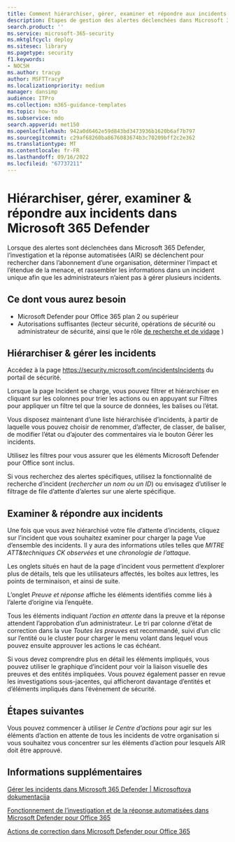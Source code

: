 ```yaml
---
title: Comment hiérarchiser, gérer, examiner et répondre aux incidents dans Microsoft 365 Defender
description: Étapes de gestion des alertes déclenchées dans Microsoft 365 Defender. Recherche automatisée d’investigation et de réponse (AIR) dans l’abonnement et détermine l’impact et l’étendue d’une menace, et combine les informations en un seul incident.
search.product: ''
ms.service: microsoft-365-security
ms.mktglfcycl: deploy
ms.sitesec: library
ms.pagetype: security
f1.keywords:
- NOCSH
ms.author: tracyp
author: MSFTTracyP
ms.localizationpriority: medium
manager: dansimp
audience: ITPro
ms.collection: m365-guidance-templates
ms.topic: how-to
ms.subservice: mdo
search.appverid: met150
ms.openlocfilehash: 942a0d6462e59d843bd3473936b1620b6af7b797
ms.sourcegitcommit: c29af68260ba8676083674b3c70209bff2c2e362
ms.translationtype: MT
ms.contentlocale: fr-FR
ms.lasthandoff: 09/16/2022
ms.locfileid: "67737211"
---
```

# <a name="prioritize-manage-investigate--respond-to-incidents-in-microsoft-365-defender"></a>Hiérarchiser, gérer, examiner & répondre aux incidents dans Microsoft 365 Defender

Lorsque des alertes sont déclenchées dans Microsoft 365 Defender, l’investigation et la réponse automatisées (AIR) se déclenchent pour rechercher dans l’abonnement d’une organisation, déterminer l’impact et l’étendue de la menace, et rassembler les informations dans un incident unique afin que les administrateurs n’aient pas à gérer plusieurs incidents.

## <a name="what-youll-need"></a>Ce dont vous aurez besoin

- Microsoft Defender pour Office 365 plan 2 ou supérieur
- Autorisations suffisantes (lecteur sécurité, opérations de sécurité ou administrateur de sécurité, ainsi que le rôle [de recherche et de vidage](../permissions-microsoft-365-security-center.md) )

## <a name="prioritize--manage-incidents"></a>Hiérarchiser & gérer les incidents

Accédez à la page https://security.microsoft.com/incidentsIncidents du portail de sécurité.

Lorsque la page Incident se charge, vous pouvez filtrer et hiérarchiser en cliquant sur les colonnes pour trier les actions ou en appuyant sur Filtres pour appliquer un filtre tel que la source de données, les balises ou l’état.

Vous disposez maintenant d’une liste hiérarchisée d’incidents, à partir de laquelle vous pouvez choisir de renommer, d’affecter, de classer, de baliser, de modifier l’état ou d’ajouter des commentaires via le bouton Gérer les incidents.

Utilisez les filtres pour vous assurer que les éléments Microsoft Defender pour Office sont inclus.

Si vous recherchez des alertes spécifiques, utilisez la fonctionnalité de recherche d’incident (*rechercher un nom ou un ID*) ou envisagez d’utiliser le filtrage de file d’attente d’alertes sur une alerte spécifique.

## <a name="investigate--respond-to-incidents"></a>Examiner & répondre aux incidents

Une fois que vous avez hiérarchisé votre file d’attente d’incidents, cliquez sur l’incident que vous souhaitez examiner pour charger la page Vue d’ensemble des incidents. Il y aura des informations utiles telles que *MITRE ATT&techniques CK observées* et une *chronologie de l’attaque*.

Les onglets situés en haut de la page d’incident vous permettent d’explorer plus de détails, tels que les utilisateurs affectés, les boîtes aux lettres, les points de terminaison, et ainsi de suite.

L’onglet *Preuve et réponse* affiche les éléments identifiés comme liés à l’alerte d’origine via l’enquête.

Tous les éléments indiquant *l’action en attente* dans la preuve et la réponse attendent l’approbation d’un administrateur.  Le tri par colonne d’état de correction dans la vue *Toutes les preuves* est recommandé, suivi d’un clic sur l’entité ou le cluster pour charger le menu volant dans lequel vous pouvez ensuite approuver les actions le cas échéant.

Si vous devez comprendre plus en détail les éléments impliqués, vous pouvez utiliser le graphique d’incident pour voir la liaison visuelle des preuves et des entités impliquées. Vous pouvez également passer en revue les investigations sous-jacentes, qui afficheront davantage d’entités et d’éléments impliqués dans l’événement de sécurité.

## <a name="next-steps"></a>Étapes suivantes

Vous pouvez commencer à utiliser *le Centre d’actions* pour agir sur les éléments d’action en attente de tous les incidents de votre organisation si vous souhaitez vous concentrer sur les éléments d’action pour lesquels AIR doit être approuvé.  

## <a name="more-information"></a>Informations supplémentaires

[Gérer les incidents dans Microsoft 365 Defender | Microsoftova dokumentacija](../../defender/manage-incidents.md)

[Fonctionnement de l’investigation et de la réponse automatisées dans Microsoft Defender pour Office 365](../automated-investigation-response-office.md)

[Actions de correction dans Microsoft Defender pour Office 365](../air-remediation-actions.md)